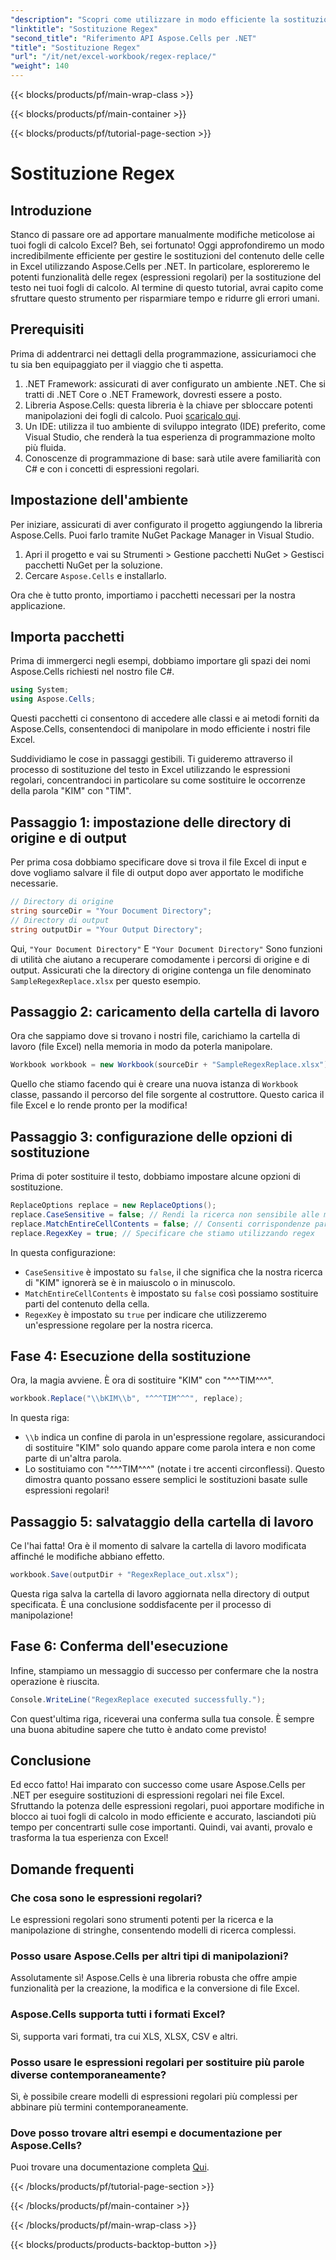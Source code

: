 ```yaml
---
"description": "Scopri come utilizzare in modo efficiente la sostituzione di espressioni regolari in Excel con Aspose.Cells per .NET. Aumenta la produttività e la precisione nelle attività sui fogli di calcolo."
"linktitle": "Sostituzione Regex"
"second_title": "Riferimento API Aspose.Cells per .NET"
"title": "Sostituzione Regex"
"url": "/it/net/excel-workbook/regex-replace/"
"weight": 140
---
```


{{< blocks/products/pf/main-wrap-class >}}

{{< blocks/products/pf/main-container >}}

{{< blocks/products/pf/tutorial-page-section >}}

# Sostituzione Regex

## Introduzione

Stanco di passare ore ad apportare manualmente modifiche meticolose ai tuoi fogli di calcolo Excel? Beh, sei fortunato! Oggi approfondiremo un modo incredibilmente efficiente per gestire le sostituzioni del contenuto delle celle in Excel utilizzando Aspose.Cells per .NET. In particolare, esploreremo le potenti funzionalità delle regex (espressioni regolari) per la sostituzione del testo nei tuoi fogli di calcolo. Al termine di questo tutorial, avrai capito come sfruttare questo strumento per risparmiare tempo e ridurre gli errori umani.

## Prerequisiti

Prima di addentrarci nei dettagli della programmazione, assicuriamoci che tu sia ben equipaggiato per il viaggio che ti aspetta.

1. .NET Framework: assicurati di aver configurato un ambiente .NET. Che si tratti di .NET Core o .NET Framework, dovresti essere a posto.
2. Libreria Aspose.Cells: questa libreria è la chiave per sbloccare potenti manipolazioni dei fogli di calcolo. Puoi [scaricalo qui](https://releases.aspose.com/cells/net/).
3. Un IDE: utilizza il tuo ambiente di sviluppo integrato (IDE) preferito, come Visual Studio, che renderà la tua esperienza di programmazione molto più fluida.
4. Conoscenze di programmazione di base: sarà utile avere familiarità con C# e con i concetti di espressioni regolari.

## Impostazione dell'ambiente

Per iniziare, assicurati di aver configurato il progetto aggiungendo la libreria Aspose.Cells. Puoi farlo tramite NuGet Package Manager in Visual Studio.

1. Apri il progetto e vai su Strumenti > Gestione pacchetti NuGet > Gestisci pacchetti NuGet per la soluzione.
2. Cercare `Aspose.Cells` e installarlo.

Ora che è tutto pronto, importiamo i pacchetti necessari per la nostra applicazione.

## Importa pacchetti

Prima di immergerci negli esempi, dobbiamo importare gli spazi dei nomi Aspose.Cells richiesti nel nostro file C#.

```csharp
using System;
using Aspose.Cells;
```

Questi pacchetti ci consentono di accedere alle classi e ai metodi forniti da Aspose.Cells, consentendoci di manipolare in modo efficiente i nostri file Excel.

Suddividiamo le cose in passaggi gestibili. Ti guideremo attraverso il processo di sostituzione del testo in Excel utilizzando le espressioni regolari, concentrandoci in particolare su come sostituire le occorrenze della parola "KIM" con "TIM".

## Passaggio 1: impostazione delle directory di origine e di output

Per prima cosa dobbiamo specificare dove si trova il file Excel di input e dove vogliamo salvare il file di output dopo aver apportato le modifiche necessarie.

```csharp
// Directory di origine
string sourceDir = "Your Document Directory";
// Directory di output
string outputDir = "Your Output Directory";
```

Qui, `"Your Document Directory"` E `"Your Document Directory"` Sono funzioni di utilità che aiutano a recuperare comodamente i percorsi di origine e di output. Assicurati che la directory di origine contenga un file denominato `SampleRegexReplace.xlsx` per questo esempio.

## Passaggio 2: caricamento della cartella di lavoro

Ora che sappiamo dove si trovano i nostri file, carichiamo la cartella di lavoro (file Excel) nella memoria in modo da poterla manipolare.

```csharp
Workbook workbook = new Workbook(sourceDir + "SampleRegexReplace.xlsx");
```

Quello che stiamo facendo qui è creare una nuova istanza di `Workbook` classe, passando il percorso del file sorgente al costruttore. Questo carica il file Excel e lo rende pronto per la modifica!

## Passaggio 3: configurazione delle opzioni di sostituzione

Prima di poter sostituire il testo, dobbiamo impostare alcune opzioni di sostituzione.

```csharp
ReplaceOptions replace = new ReplaceOptions();
replace.CaseSensitive = false; // Rendi la ricerca non sensibile alle maiuscole/minuscole
replace.MatchEntireCellContents = false; // Consenti corrispondenze parziali
replace.RegexKey = true; // Specificare che stiamo utilizzando regex
```

In questa configurazione:
- `CaseSensitive` è impostato su `false`, il che significa che la nostra ricerca di "KIM" ignorerà se è in maiuscolo o in minuscolo.
- `MatchEntireCellContents` è impostato su `false` così possiamo sostituire parti del contenuto della cella.
- `RegexKey` è impostato su `true` per indicare che utilizzeremo un'espressione regolare per la nostra ricerca.

## Fase 4: Esecuzione della sostituzione

Ora, la magia avviene. È ora di sostituire "KIM" con "^^^TIM^^^".

```csharp
workbook.Replace("\\bKIM\\b", "^^^TIM^^^", replace);
```

In questa riga:
- `\\b` indica un confine di parola in un'espressione regolare, assicurandoci di sostituire "KIM" solo quando appare come parola intera e non come parte di un'altra parola.
- Lo sostituiamo con "^^^TIM^^^" (notate i tre accenti circonflessi). Questo dimostra quanto possano essere semplici le sostituzioni basate sulle espressioni regolari!

## Passaggio 5: salvataggio della cartella di lavoro

Ce l'hai fatta! Ora è il momento di salvare la cartella di lavoro modificata affinché le modifiche abbiano effetto.

```csharp
workbook.Save(outputDir + "RegexReplace_out.xlsx");
```

Questa riga salva la cartella di lavoro aggiornata nella directory di output specificata. È una conclusione soddisfacente per il processo di manipolazione!

## Fase 6: Conferma dell'esecuzione

Infine, stampiamo un messaggio di successo per confermare che la nostra operazione è riuscita.

```csharp
Console.WriteLine("RegexReplace executed successfully.");
```

Con quest'ultima riga, riceverai una conferma sulla tua console. È sempre una buona abitudine sapere che tutto è andato come previsto!

## Conclusione

Ed ecco fatto! Hai imparato con successo come usare Aspose.Cells per .NET per eseguire sostituzioni di espressioni regolari nei file Excel. Sfruttando la potenza delle espressioni regolari, puoi apportare modifiche in blocco ai tuoi fogli di calcolo in modo efficiente e accurato, lasciandoti più tempo per concentrarti sulle cose importanti. Quindi, vai avanti, provalo e trasforma la tua esperienza con Excel!

## Domande frequenti 

### Che cosa sono le espressioni regolari?  
Le espressioni regolari sono strumenti potenti per la ricerca e la manipolazione di stringhe, consentendo modelli di ricerca complessi.

### Posso usare Aspose.Cells per altri tipi di manipolazioni?  
Assolutamente sì! Aspose.Cells è una libreria robusta che offre ampie funzionalità per la creazione, la modifica e la conversione di file Excel.

### Aspose.Cells supporta tutti i formati Excel?  
Sì, supporta vari formati, tra cui XLS, XLSX, CSV e altri.

### Posso usare le espressioni regolari per sostituire più parole diverse contemporaneamente?  
Sì, è possibile creare modelli di espressioni regolari più complessi per abbinare più termini contemporaneamente.

### Dove posso trovare altri esempi e documentazione per Aspose.Cells?  
Puoi trovare una documentazione completa [Qui](https://reference.aspose.com/cells/net/).

{{< /blocks/products/pf/tutorial-page-section >}}

{{< /blocks/products/pf/main-container >}}

{{< /blocks/products/pf/main-wrap-class >}}

{{< blocks/products/products-backtop-button >}}